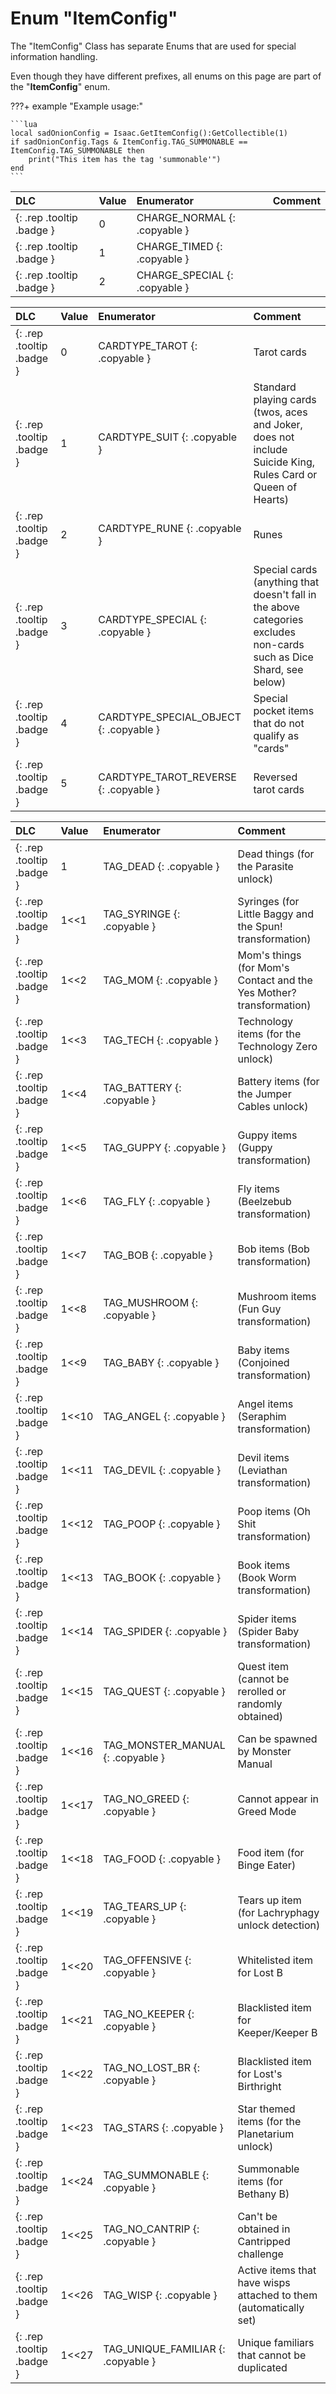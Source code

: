 # Enum "ItemConfig"

The "ItemConfig" Class has separate Enums that are used for special information handling.

Even though they have different prefixes, all enums on this page are part of the "**ItemConfig**" enum.

???+ example "Example usage:"

    ```lua
    local sadOnionConfig = Isaac.GetItemConfig():GetCollectible(1)
    if sadOnionConfig.Tags & ItemConfig.TAG_SUMMONABLE == ItemConfig.TAG_SUMMONABLE then
        print("This item has the tag 'summonable'")
    end
    ```

|DLC|Value|Enumerator|Comment|
|:--|:--|:--|:--|
|[ ](#){: .rep .tooltip .badge }|0 |CHARGE_NORMAL {: .copyable } |  |
|[ ](#){: .rep .tooltip .badge }|1 |CHARGE_TIMED {: .copyable } |  |
|[ ](#){: .rep .tooltip .badge }|2 |CHARGE_SPECIAL {: .copyable } |  |

|DLC|Value|Enumerator|Comment|
|:--|:--|:--|:--|
|[ ](#){: .rep .tooltip .badge }|0 |CARDTYPE_TAROT {: .copyable } | Tarot cards |
|[ ](#){: .rep .tooltip .badge }|1 |CARDTYPE_SUIT {: .copyable } | Standard playing cards (twos, aces and Joker, does not include Suicide King, Rules Card or Queen of Hearts) |
|[ ](#){: .rep .tooltip .badge }|2 |CARDTYPE_RUNE {: .copyable } | Runes |
|[ ](#){: .rep .tooltip .badge }|3 |CARDTYPE_SPECIAL {: .copyable } | Special cards (anything that doesn't fall in the above categories excludes non-cards such as Dice Shard, see below) |
|[ ](#){: .rep .tooltip .badge }|4 |CARDTYPE_SPECIAL_OBJECT {: .copyable } | Special pocket items that do not qualify as "cards" |
|[ ](#){: .rep .tooltip .badge }|5 |CARDTYPE_TAROT_REVERSE {: .copyable } | Reversed tarot cards |

|DLC|Value|Enumerator|Comment|
|:--|:--|:--|:--|
|[ ](#){: .rep .tooltip .badge }|1 |TAG_DEAD {: .copyable } | Dead things (for the Parasite unlock) |
|[ ](#){: .rep .tooltip .badge }|1<<1 |TAG_SYRINGE {: .copyable } | Syringes (for Little Baggy and the Spun! transformation) |
|[ ](#){: .rep .tooltip .badge }|1<<2 |TAG_MOM {: .copyable } | Mom's things (for Mom's Contact and the Yes Mother? transformation) |
|[ ](#){: .rep .tooltip .badge }|1<<3 |TAG_TECH {: .copyable } | Technology items (for the Technology Zero unlock) |
|[ ](#){: .rep .tooltip .badge }|1<<4 |TAG_BATTERY {: .copyable } | Battery items (for the Jumper Cables unlock) |
|[ ](#){: .rep .tooltip .badge }|1<<5 |TAG_GUPPY {: .copyable } | Guppy items (Guppy transformation) |
|[ ](#){: .rep .tooltip .badge }|1<<6 |TAG_FLY {: .copyable } | Fly items (Beelzebub transformation) |
|[ ](#){: .rep .tooltip .badge }|1<<7 |TAG_BOB {: .copyable } | Bob items (Bob transformation) |
|[ ](#){: .rep .tooltip .badge }|1<<8 |TAG_MUSHROOM {: .copyable } | Mushroom items (Fun Guy transformation) |
|[ ](#){: .rep .tooltip .badge }|1<<9 |TAG_BABY {: .copyable } | Baby items (Conjoined transformation) |
|[ ](#){: .rep .tooltip .badge }|1<<10 |TAG_ANGEL {: .copyable } | Angel items (Seraphim transformation) |
|[ ](#){: .rep .tooltip .badge }|1<<11 |TAG_DEVIL {: .copyable } | Devil items (Leviathan transformation) |
|[ ](#){: .rep .tooltip .badge }|1<<12 |TAG_POOP {: .copyable } | Poop items (Oh Shit transformation) |
|[ ](#){: .rep .tooltip .badge }|1<<13 |TAG_BOOK {: .copyable } | Book items (Book Worm transformation) |
|[ ](#){: .rep .tooltip .badge }|1<<14 |TAG_SPIDER {: .copyable } | Spider items (Spider Baby transformation) |
|[ ](#){: .rep .tooltip .badge }|1<<15 |TAG_QUEST {: .copyable } | Quest item (cannot be rerolled or randomly obtained) |
|[ ](#){: .rep .tooltip .badge }|1<<16 |TAG_MONSTER_MANUAL {: .copyable } | Can be spawned by Monster Manual |
|[ ](#){: .rep .tooltip .badge }|1<<17 |TAG_NO_GREED {: .copyable } | Cannot appear in Greed Mode |
|[ ](#){: .rep .tooltip .badge }|1<<18 |TAG_FOOD {: .copyable } | Food item (for Binge Eater) |
|[ ](#){: .rep .tooltip .badge }|1<<19 |TAG_TEARS_UP {: .copyable } | Tears up item (for Lachryphagy unlock detection) |
|[ ](#){: .rep .tooltip .badge }|1<<20 |TAG_OFFENSIVE {: .copyable } | Whitelisted item for Lost B |
|[ ](#){: .rep .tooltip .badge }|1<<21 |TAG_NO_KEEPER {: .copyable } | Blacklisted item for Keeper/Keeper B |
|[ ](#){: .rep .tooltip .badge }|1<<22 |TAG_NO_LOST_BR {: .copyable } | Blacklisted item for Lost's Birthright |
|[ ](#){: .rep .tooltip .badge }|1<<23 |TAG_STARS {: .copyable } | Star themed items (for the Planetarium unlock) |
|[ ](#){: .rep .tooltip .badge }|1<<24 |TAG_SUMMONABLE {: .copyable } | Summonable items (for Bethany B) |
|[ ](#){: .rep .tooltip .badge }|1<<25 |TAG_NO_CANTRIP {: .copyable } | Can't be obtained in Cantripped challenge |
|[ ](#){: .rep .tooltip .badge }|1<<26 |TAG_WISP {: .copyable } | Active items that have wisps attached to them (automatically set) |
|[ ](#){: .rep .tooltip .badge }|1<<27 |TAG_UNIQUE_FAMILIAR {: .copyable } | Unique familiars that cannot be duplicated |
